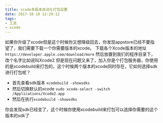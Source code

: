 ```yaml
---
title: xcode多版本自动化打包设置
date: 2017-10-10 12:29:12
tags:
- 工具
- xcode
---
```


如果你升级了xcode但是这个时候你又想降级回去，你发现appstore已经不要指望了，我们需要下载一个你需要版本的xcode。
下载各个Xcode版本的地址`https://developer.apple.com/download/more`
然后放置到我们的程序目录下，改个名字比如说叫Xcode2
但是现在问题又来了，加入你是个打包服务器，你使用的是xcodebuild来打包的，这个时候两个版本的xcode同时存在，它如何选择sdk进行打包呢？
- 首先查看sdk版本 	`xcodebuild -showsdks`
- 然后切换默认的xcode `sudo xcode-select -switch /Applications/Xcode2.app`
- 然后在执行`xcodebuild -showsdks`

你会发现sdk已经变了，这个时候你使用xcodebuild来打包可以选择你需要的这个版本的sdk了
